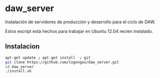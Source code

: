 daw_server
==========

Instalación de servidores de producción y desarrollo para el ciclo de DAW.

Estos escript está hechos para trabajar en Ubuntu 12.04 recien instalado.


## Instalacion

```bash
apt-get update ; apt-get install -y git
git clone https://github.com/logongas/daw_server.git
cd daw_server
./install.sh
```